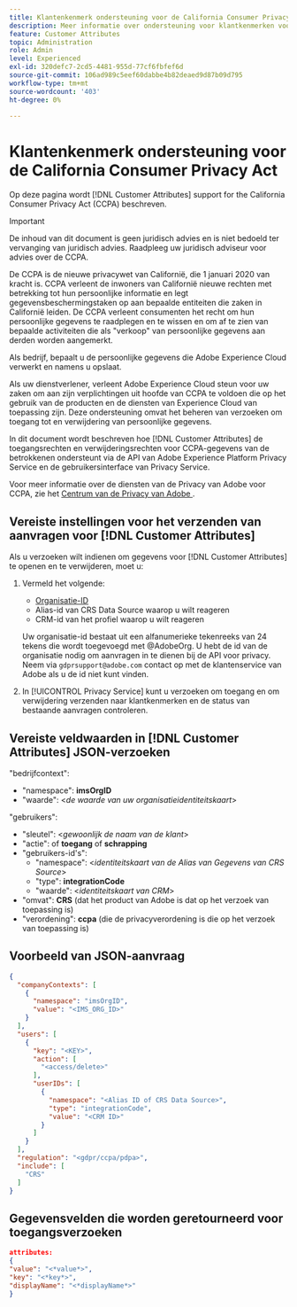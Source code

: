 ```yaml
---
title: Klantenkenmerk ondersteuning voor de California Consumer Privacy Act
description: Meer informatie over ondersteuning voor klantkenmerken voor de California Consumer Privacy Act
feature: Customer Attributes
topic: Administration
role: Admin
level: Experienced
exl-id: 320defc7-2cd5-4481-955d-77cf6fbfef6d
source-git-commit: 106ad989c5eef60dabbe4b82deaed9d87b09d795
workflow-type: tm+mt
source-wordcount: '403'
ht-degree: 0%

---
```


# Klantenkenmerk ondersteuning voor de California Consumer Privacy Act

Op deze pagina wordt [!DNL Customer Attributes] support for the California Consumer Privacy Act (CCPA) beschreven.

>[!IMPORTANT]
>
>De inhoud van dit document is geen juridisch advies en is niet bedoeld ter vervanging van juridisch advies. Raadpleeg uw juridisch adviseur voor advies over de CCPA.

De CCPA is de nieuwe privacywet van Californië, die 1 januari 2020 van kracht is. CCPA verleent de inwoners van Californië nieuwe rechten met betrekking tot hun persoonlijke informatie en legt gegevensbeschermingstaken op aan bepaalde entiteiten die zaken in Californië leiden. De CCPA verleent consumenten het recht om hun persoonlijke gegevens te raadplegen en te wissen en om af te zien van bepaalde activiteiten die als &quot;verkoop&quot; van persoonlijke gegevens aan derden worden aangemerkt.

Als bedrijf, bepaalt u de persoonlijke gegevens die Adobe Experience Cloud verwerkt en namens u opslaat.

Als uw dienstverlener, verleent Adobe Experience Cloud steun voor uw zaken om aan zijn verplichtingen uit hoofde van CCPA te voldoen die op het gebruik van de producten en de diensten van Experience Cloud van toepassing zijn. Deze ondersteuning omvat het beheren van verzoeken om toegang tot en verwijdering van persoonlijke gegevens.

In dit document wordt beschreven hoe [!DNL Customer Attributes] de toegangsrechten en verwijderingsrechten voor CCPA-gegevens van de betrokkenen ondersteunt via de API van Adobe Experience Platform Privacy Service en de gebruikersinterface van Privacy Service.

Voor meer informatie over de diensten van de Privacy van Adobe voor CCPA, zie het [ Centrum van de Privacy van Adobe ](https://www.adobe.com/privacy/ccpa.html).

## Vereiste instellingen voor het verzenden van aanvragen voor [!DNL Customer Attributes]

Als u verzoeken wilt indienen om gegevens voor [!DNL Customer Attributes] te openen en te verwijderen, moet u:

1. Vermeld het volgende:

   * [Organisatie-ID](../../administration/organizations.md)
   * Alias-id van CRS Data Source waarop u wilt reageren
   * CRM-id van het profiel waarop u wilt reageren

   Uw organisatie-id bestaat uit een alfanumerieke tekenreeks van 24 tekens die wordt toegevoegd met @AdobeOrg. U hebt de id van de organisatie nodig om aanvragen in te dienen bij de API voor privacy. Neem via `gdprsupport@adobe.com` contact op met de klantenservice van Adobe als u de id niet kunt vinden.

1. In [!UICONTROL Privacy Service] kunt u verzoeken om toegang en om verwijdering verzenden naar klantkenmerken en de status van bestaande aanvragen controleren.

## Vereiste veldwaarden in [!DNL Customer Attributes] JSON-verzoeken

&quot;bedrijfcontext&quot;:

* &quot;namespace&quot;: **imsOrgID**
* &quot;waarde&quot;: &lt;*de waarde van uw organisatieidentiteitskaart*>

&quot;gebruikers&quot;:

* &quot;sleutel&quot;: &lt;*gewoonlijk de naam van de klant*>
* &quot;actie&quot;: of **toegang** of **schrapping**
* &quot;gebruikers-id&#39;s&quot;:
   * &quot;namespace&quot;: &lt;*identiteitskaart van de Alias van Gegevens van CRS Source*>
   * &quot;type&quot;: **integrationCode**
   * &quot;waarde&quot;: &lt;*identiteitskaart van CRM*>
* &quot;omvat&quot;: **CRS** (dat het product van Adobe is dat op het verzoek van toepassing is)
* &quot;verordening&quot;: **ccpa** (die de privacyverordening is die op het verzoek van toepassing is)

## Voorbeeld van JSON-aanvraag

```json
{
  "companyContexts": [
    {
      "namespace": "imsOrgID",
      "value": "<IMS_ORG_ID>"
    }
  ],
  "users": [
    {
      "key": "<KEY>",
      "action": [
        "<access/delete>"
      ],
      "userIDs": [
        {
          "namespace": "<Alias ID of CRS Data Source>",
          "type": "integrationCode",
          "value": "<CRM ID>"
        }
      ]
    }
  ],
  "regulation": "<gdpr/ccpa/pdpa>",
  "include": [
    "CRS"
  ]
}
```

## Gegevensvelden die worden geretourneerd voor toegangsverzoeken

```json
attributes:
{
"value": "<*value*>",
"key": "<*key*>",
"displayName": "<*displayName*>"
}
```
